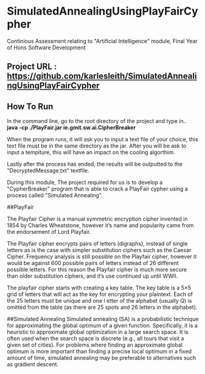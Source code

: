 # SimulatedAnnealingUsingPlayFairCypher
Continious Assessment relating to "Artificial Intelligence" module, Final Year of Hons Software Development

## Project URL : https://github.com/karlesleith/SimulatedAnnealingUsingPlayFairCypher


## How To Run
In the command line, go to the root directory of the project and type in..
**java -cp ./PlayFair.jar ie.gmit.sw.ai.CipherBreaker**

When the program runs, it will ask you to input a text file of your choice, this text file must be in the same directory as the jar.
After you will be ask to input a tempiture, this will have an impact on the cooling algorthim.

Lastly after the process has ended, the results will be outputted to the "DecryptedMessage.txt" textfile.

During this module, The project required for us is to develop a "CypherBreaker" program that is able to crack a PlayFair cypher using a process called "Simulated Annealing".

##PlayFair

The Playfair Cipher is a manual symmetric encryption cipher invented in 1854 by Charles Wheatstone, however it’s name and popularity came from the endorsement of Lord Playfair.

The Playfair cipher encrypts pairs of letters (digraphs), instead of single letters as is the case with simpler substitution ciphers such as the Caesar Cipher. Frequency analysis 
is still possible on the Playfair cipher, however it would be against 600 possible pairs of letters instead of 26 different possible letters. For this reason the Playfair cipher is much more secure 
than older substitution ciphers, and it’s use continued up until WWII.

The playfair cipher starts with creating a key table. The key table is a 5×5 
grid of letters that will act as the key for encrypting your plaintext. Each of the 25 letters must be unique and one l
etter of the alphabet (usually Q) is omitted from the table (as there are 25 spots and 26 letters in the alphabet).


##Simulated Annealing
Simulated annealing (SA) is a probabilistic technique for approximating the global optimum of a given function. Specifically, it is a heuristic to approximate global optimization 
in a large search space. It is often used when the search space is discrete (e.g., all tours that visit a given set of cities). For problems where finding an approximate global optimum is
 more important than finding a precise local optimum in a fixed amount of time, simulated annealing may be preferable to alternatives such as gradient descent.

